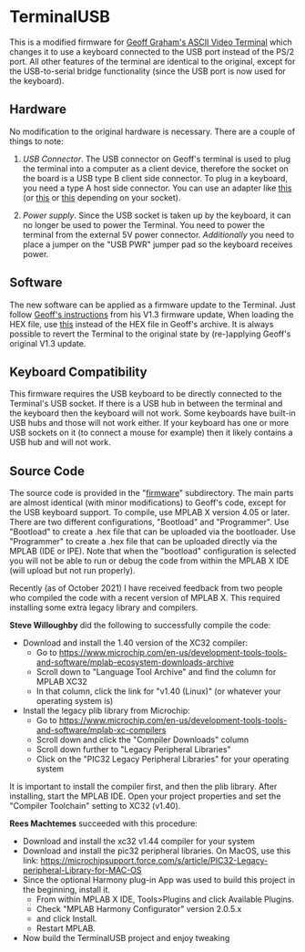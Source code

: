 # TerminalUSB

This is a modified firmware for [Geoff Graham's ASCII Video Terminal](http://geoffg.net/terminal.html) which 
changes it to use a keyboard connected to the USB port instead of the PS/2 port. All other features of the
terminal are identical to the original, except for the USB-to-serial bridge functionality (since the USB port
is now used for the keyboard).

## Hardware

No modification to the original hardware is necessary. There are a couple of things to note:

1. *USB Connector*. The USB connector on Geoff's terminal is used to plug the terminal
into a computer as a client device, therefore the socket on the board is a USB type B client side
connector. To plug in a keyboard, you need a type A host side connector. You can use an adapter
like [this](https://www.computercablestore.com/usb-20-adapter-usb-a-female-to-usb-b-male) 
(or [this](https://www.showmecables.com/micro-usb-2-b-male-to-a-female-6-in) 
or [this](https://www.computercablestore.com/usb-adapter-usb-a-female-to-usb-mini-5-male) depending on your socket).

2. *Power supply*. Since the USB socket is taken up by the keyboard, it can no longer be used to power
the Terminal. You need to power the terminal from the external 5V power connector. *Additionally* you
need to place a jumper on the "USB PWR" jumper pad so the keyboard receives power.

## Software

The new software can be applied as a firmware update to the Terminal. Just follow 
[Geoff's instructions](http://geoffg.net/Downloads/Terminal/Terminal_V1.3_UPGRADE.zip) from his V1.3 firmware update,
When loading the HEX file, use [this](https://raw.githubusercontent.com/dhansel/TerminalUSB/master/TerminalUSB_V1.3_UPGRADE.hex)
instead of the HEX file in Geoff's archive. It is always possible to revert the Terminal to the original
state by (re-)applying Geoff's original V1.3 update.

## Keyboard Compatibility

This firmware requires the USB keyboard to be directly connected to the Terminal's
USB socket. If there is a USB hub in between the terminal and the keyboard then the keyboard will not work.
Some keyboards have built-in USB hubs and those will not work either. If your keyboard has one or more
USB sockets on it (to connect a mouse for example) then it likely contains a USB hub and will not work.

## Source Code

The source code is provided in the "[firmware](https://github.com/dhansel/TerminalUSB/tree/master/firmware)" 
subdirectory. The main parts are almost identical (with minor modifications) to Geoff's code, except for the
USB keyboard support. To compile, use MPLAB X version 4.05 or later. There are two different configurations,
"Bootload" and "Programmer". Use "Bootload" to create a .hex file that can be uploaded via the bootloader.
Use "Programmer" to create a .hex file that can be uploaded directly via the MPLAB (IDE or IPE).
Note that when the "bootload" configuration is selected you will not be able to run or debug the code from 
within the MPLAB X IDE (will upload but not run properly).

Recently (as of October 2021) I have received feedback from two people who compiled the code with a 
recent version of MPLAB X. This required installing some extra legacy library and compilers.

**Steve Willoughby** did the following to successfully compile the code:
- Download and install the 1.40 version of the XC32 compiler:
  - Go to  https://www.microchip.com/en-us/development-tools-tools-and-software/mplab-ecosystem-downloads-archive 
  - Scroll down to "Language Tool Archive" and find the column for MPLAB XC32
  - In that column, click the link for "v1.40 (Linux)" (or whatever your operating system is)
- Install the legacy plib library from Microchip:
  - Go to  https://www.microchip.com/en-us/development-tools-tools-and-software/mplab-xc-compilers
  - Scroll down and click the "Compiler Downloads" column
  - Scroll down further to "Legacy Peripheral Libraries"
  - Click on the "PIC32 Legacy Peripheral Libraries" for your operating system

It is important to install the compiler first, and then the plib library. After installing, start the MPLAB IDE.
Open your project properties and set the "Compiler Toolchain" setting to XC32 (v1.40).

**Rees Machtemes** succeeded with this procedure:
- Download and install the xc32 v1.44 compiler for your system
- Download and install the pic32 peripheral libraries. On MacOS, use this link:
  https://microchipsupport.force.com/s/article/PIC32-Legacy-peripheral-Library-for-MAC-OS
- Since the optional Harmony plug-in App was used to build this project in the beginning, install it.
  - From within MPLAB X IDE, Tools>Plugins and click Available Plugins.
  - Check "MPLAB Harmony Configurator" version 2.0.5.x
  - and click Install.
  - Restart MPLAB.
- Now build the TerminalUSB project and enjoy tweaking
